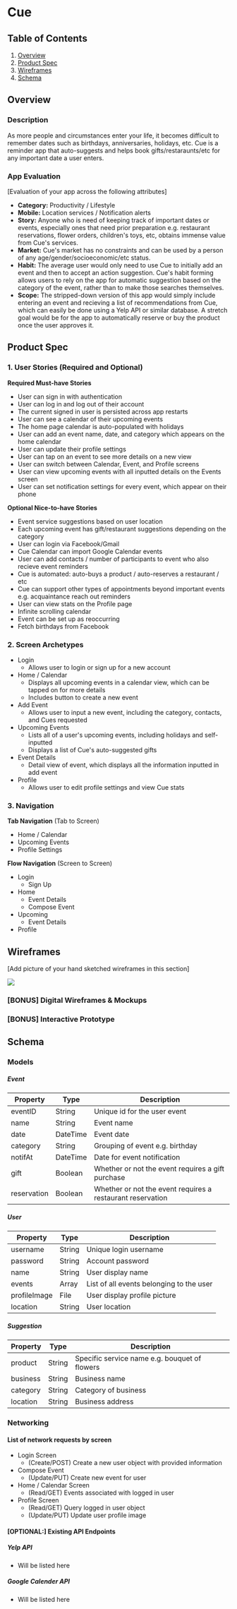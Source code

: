 # Cue

## Table of Contents
1. [Overview](#Overview)
1. [Product Spec](#Product-Spec)
1. [Wireframes](#Wireframes)
2. [Schema](#Schema)

## Overview
### Description
As more people and circumstances enter your life, it becomes difficult to remember dates such as birthdays, anniversaries, holidays, etc. Cue is a reminder app that auto-suggests and helps book gifts/restaraunts/etc for any important date a user enters.

### App Evaluation
[Evaluation of your app across the following attributes]
- **Category:** Productivity / Lifestyle
- **Mobile:** Location services / Notification alerts
- **Story:** Anyone who is need of keeping track of important dates or events, especially ones that need prior preparation e.g. restaurant reservations, flower orders, children's toys, etc, obtains immense value from Cue's services.
- **Market:** Cue's market has no constraints and can be used by a person of any age/gender/socioeconomic/etc status.
- **Habit:** The average user would only need to use Cue to initially add an event and then to accept an action suggestion. Cue's habit forming allows users to rely on the app for automatic suggestion based on the category of the event, rather than to make those searches themselves.
- **Scope:** The stripped-down version of this app would simply include entering an event and recieving a list of  recommendations from Cue, which can easily be done using a Yelp API or similar database. A stretch goal would be for the app to automatically reserve or buy the product once the user approves it.

## Product Spec

### 1. User Stories (Required and Optional)

**Required Must-have Stories**

* User can sign in with authentication
* User can log in and log out of their account
* The current signed in user is persisted across app restarts
* User can see a calendar of their upcoming events
* The home page calendar is auto-populated with holidays
* User can add an event name, date, and category which appears on the home calendar
* User can update their profile settings
* User can tap on an event to see more details on a new view
* User can switch between Calendar, Event, and Profile screens
* User can view upcoming events with all inputted details on the Events screen
* User can set notification settings for every event, which appear on their phone


**Optional Nice-to-have Stories**

* Event service suggestions based on user location
* Each upcoming event has gift/restaurant suggestions depending on the category
* User can login via Facebook/Gmail
* Cue Calendar can import Google Calendar events
* User can add contacts / number of participants to event who also recieve event reminders
* Cue is automated: auto-buys a product / auto-reserves a restaurant / etc
* Cue can support other types of appointments beyond important events e.g. acquaintance reach out reminders
* User can view stats on the Profile page
* Infinite scrolling calendar
* Event can be set up as reoccurring
* Fetch birthdays from Facebook


### 2. Screen Archetypes

* Login
    * Allows user to login or sign up for a new account
* Home / Calendar
    * Displays all upcoming events in a calendar view, which can be tapped on for more details
    * Includes button to create a new event
* Add Event
    * Allows user to input a new event, including the category, contacts, and Cues requested
* Upcoming Events
    * Lists all of a user's upcoming events, including holidays and self-inputted
    * Displays a list of Cue's auto-suggested gifts
* Event Details
    * Detail view of event, which displays all the information inputted in add event
* Profile
    * Allows user to edit profile settings and view Cue stats

### 3. Navigation

**Tab Navigation** (Tab to Screen)

* Home / Calendar
* Upcoming Events
* Profile Settings

**Flow Navigation** (Screen to Screen)

* Login
    * Sign Up
* Home
   * Event Details
   * Compose Event
* Upcoming
   * Event Details
* Profile

## Wireframes
[Add picture of your hand sketched wireframes in this section]

![](https://i.imgur.com/NzGesIM.jpg)


### [BONUS] Digital Wireframes & Mockups

### [BONUS] Interactive Prototype

## Schema 
### Models

##### Event
  | Property        | Type              | Description |
  | --------------- | ----------------- | ------------|
  | eventID        | String            | Unique id for the user event |
  | name        | String            | Event name |
  | date        | DateTime            | Event date |
  | category           | String              | Grouping of event e.g. birthday |
  | notifAt           | DateTime            | Date for event notification |
  | gift      | Boolean            | Whether or not the event requires a gift purchase |
  | reservation     | Boolean            | Whether or not the event requires a restaurant reservation  |


##### User
  | Property        | Type              | Description |
  | --------------- | ----------------- | ------------|
  | username        | String            | Unique login username |
  | password        | String            | Account password |
  | name        | String            | User display name |
  | events           | Array              | List of all events belonging to the user |
  | profileImage           | File            | User display profile picture |
  | location      | String            | User location |


##### Suggestion
  | Property        | Type              | Description |
  | --------------- | ----------------- | ------------|
  | product        | String            | Specific service name e.g. bouquet of flowers |
  | business        | String            | Business name |
  | category        | String            | Category of business |
  | location      | String            | Business address |


  
### Networking
#### List of network requests by screen

- Login Screen
    - (Create/POST) Create a new user object with provided information 
- Compose Event
    - (Update/PUT) Create new event for user
- Home / Calendar Screen
    - (Read/GET) Events associated with logged in user
- Profile Screen
    - (Read/GET) Query logged in user object
    - (Update/PUT) Update user profile image

#### [OPTIONAL:] Existing API Endpoints
##### Yelp API
- Will be listed here
##### Google Calender API
- Will be listed here
